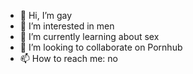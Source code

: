 - 👋 Hi, I’m gay
- 👀 I’m interested in men
- 🌱 I’m currently learning about sex
- 💞️ I’m looking to collaborate on Pornhub
- 📫 How to reach me: no

<!---
Rickafam/Rickafam is a ✨ special ✨ repository because its `README.md` (this file) appears on your GitHub profile.
You can click the Preview link to take a look at your changes.
--->
